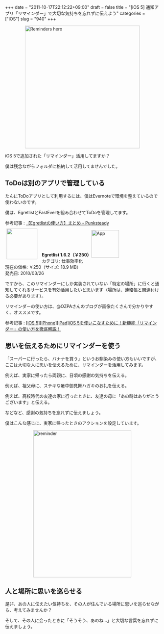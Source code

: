 +++
date = "2011-10-17T22:12:22+09:00"
draft = false
title = "[iOS 5] 通知アプリ「リマインダー」で大切な気持ちを忘れずに伝えよう"
categories = ["iOS"]
slug = "940"
+++

<img style="display:block; margin-left:auto; margin-right:auto;" src="/images/2011/10/reminders_hero.jpeg" alt="Reminders hero" title="reminders_hero.jpeg" border="0" width="375" height="400" />

iOS 5で追加された「リマインダー」活用してますか？
 
僕は残念ながらフォルダに格納して活用してませんでした。 

<h2>ToDoは別のアプリで管理している</h2>

たんにToDoアプリとして利用するには、僕はEvernoteで環境を整えているので使わないのです。
 
僕は、EgretlistとFastEverを組み合わせてToDoを管理してます。
 
参考記事  : <a href="http://punksteady.com/2011/10/17/egretlist5/" target="_blank">【Egretlistの使い方】まとめ - Punksteady</a>

<a href="https://itunes.apple.com/jp/app/id363951705?mt=8&uo=4&at=11l3RT" target="_blank" rel="nofollow"><img width="100" class="alignleft" align="left" src="http://a4.mzstatic.com/us/r1000/007/Purple/9d/3f/46/mzi.ibcofpfq.100x100-75.png" style="margin: -5px 15px 1px 5px;"></a><strong> Egretlist 1.6.2（￥250）</strong><a href="https://itunes.apple.com/jp/app/id363951705?mt=8&uo=4&at=11l3RT" target="_blank" rel="nofollow"><img src="/images/2012/12/viewinitunes_jp.png" style="vertical-align:bottom;" width="90" alt="App"></a><br> カテゴリ: 仕事効率化<br> 現在の価格: ￥250（サイズ: 18.9 MB）<br> 発売日: 2010/03/26<br style="clear: both;">

ですから、このリマインダーにしか実装されていない「特定の場所」に行くと通知してくれるサービスを有効活用したいと思います（場所は、連絡帳と関連付ける必要があります）。

リマインダーの使い方は、@OZPAさんのブログが画像たくさんで分かりやすく、オススメです。

参考記事 : <a href="http://ozpa-h4.com/2011/10/14/reminder_tetteikaibo/" target="_blank">[iOS 5][iPhone][iPad]iOS 5を使いこなすために！新機能「リマインダー」の使い方を徹底解説！</a> 
 
<h2>思いを伝えるためにリマインダーを使う</h2>  

「スーパーに行ったら、バナナを買う」というお馴染みの使い方もいいですが、ここは大切な人に思いを伝えるために、リマインダーを活用してみます。
 
例えば、実家に帰ったら両親に、日頃の感謝の気持ちを伝える。  
 
例えば、祖父母に、ステキな暑中御見舞ハガキのお礼を伝える。

例えば、高校時代の友達の家に行ったときに、友達の母に「あの時はありがとうございます」と伝える。

などなど、感謝の気持ちを忘れずに伝えましょう。

僕はこんな感じに、実家に帰ったときのアクションを設定しています。 

<img style="display:block; margin-left:auto; margin-right:auto;" src="/images/2011/10/reminder.jpg" alt="reminder" title="reminder.jpg" border="0" width="320" height="480" />

<h2>人と場所に思いを巡らせる</h2>

是非、あの人に伝えたい気持ちを、その人が住んでいる場所に思いを巡らせながら、考えてみませんか？

そして、その人に会ったときに「そうそう、あのね...」と大切な言葉を忘れずに伝えましょう。
